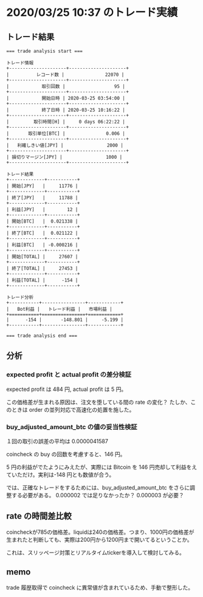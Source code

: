 # 2020/03/25 10:37 のトレード実績

## トレード結果

```
=== trade analysis start ===

トレード情報
+---------------------+---------------------+
|          レコード数 |               22070 |
+---------------------+---------------------+
|            取引回数 |                  95 |
+---------------------+---------------------+
|            開始日時 | 2020-03-25 03:54:00 |
+---------------------+---------------------+
|            終了日時 | 2020-03-25 10:16:22 |
+---------------------+---------------------+
|         取引時間[H] |     0 days 06:22:22 |
+---------------------+---------------------+
|       取引単位[BTC] |               0.006 |
+---------------------+---------------------+
|   利確しきい値[JPY] |                2000 |
+---------------------+---------------------+
| 損切りマージン[JPY] |                1000 |
+---------------------+---------------------+

トレード結果
+-------------+-----------+
| 開始[JPY]   |     11776 |
+-------------+-----------+
| 終了[JPY]   |     11788 |
+-------------+-----------+
| 利益[JPY]   |        12 |
+-------------+-----------+
| 開始[BTC]   |  0.021338 |
+-------------+-----------+
| 終了[BTC]   |  0.021122 |
+-------------+-----------+
| 利益[BTC]   | -0.000216 |
+-------------+-----------+
| 開始[TOTAL] |     27607 |
+-------------+-----------+
| 終了[TOTAL] |     27453 |
+-------------+-----------+
| 利益[TOTAL] |      -154 |
+-------------+-----------+

トレード分析
+-----------+----------------+------------+
|   Bot利益 |   トレード利益 |   市場利益 |
+===========+================+============+
|      -154 |       -148.801 |     -5.199 |
+-----------+----------------+------------+

=== trade analysis end ===
```

## 分析

### expected profit と actual profit の差分検証

expected profit は 484 円, actual profit は 5 円。

この価格差が生まれる原因は、注文を堕している間の rate の変化？
たしか、このときは order の並列対応で高速化の処置を施した。

### buy_adjusted_amount_btc の値の妥当性検証

１回の取引の誤差の平均は 0.0000041587

coincheck の buy の回数を考慮すると、146 円。

5 円の利益がでたようにみえたが、実際には Bitcoin を 146 円売却して利益をえていただけ。実利は-148 円とも数値が合う。

では、正確なトレードをするためには、buy_adjusted_amount_btc をさらに調整する必要がある。 0.000002 では足りなかったか？ 0.000003 が必要？

## rate の時間差比較

coincheckが785の価格差。liquidは240の価格差。つまり、1000円の価格差が生まれたと判断しても、実際は200円から1200円まで開いてるということか。

これは、スリッページ対策とリアルタイムtickerを導入して検討してみる。

## memo

trade 履歴取得で coincheck に異常値が含まれているため、手動で整形した。
